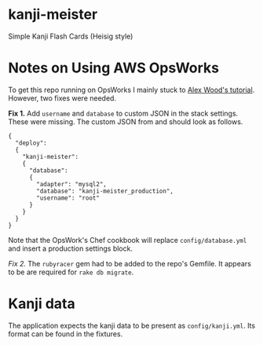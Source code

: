 # kanji-meister
Simple Kanji Flash Cards (Heisig style)

# Notes on Using AWS OpsWorks
To get this repo running on OpsWorks I mainly stuck to [Alex Wood's tutorial](https://ruby.awsblog.com/post/Tx7FQMT084INCR/Deploying-Ruby-on-Rails-Applications-to-AWS-OpsWorks). However, two fixes were needed.

**Fix 1.** Add `username` and `database` to custom JSON in the stack
settings. These were missing. The custom JSON from and should look as follows.

```
{
  "deploy":
  {
    "kanji-meister":
    {
      "database":
      {
        "adapter": "mysql2",
        "database": "kanji-meister_production",
        "username": "root"
      }
    }
  }
}
```

Note that the OpsWork's Chef cookbook will replace
`config/database.yml` and insert a production settings block.

**Fix 2*.* The `rubyracer` gem had to be added to the repo's Gemfile. It appears to be are required for `rake db migrate`.

# Kanji data
The application expects the kanji data to be present as `config/kanji.yml`. Its format can be found in the fixtures.
